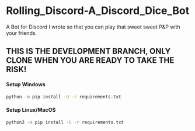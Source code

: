 # Rolling\_Discord-A_Discord\_Dice\_Bot
A Bot for Discord I wrote so that you can play that sweet sweet P&P with your friends.

## THIS IS THE DEVELOPMENT BRANCH, ONLY CLONE WHEN YOU ARE READY TO TAKE THE RISK!

#### Setup Windows
```bash
python -m pip install -U -r requirements.txt
```

#### Setup Linux/MacOS
```bash
python3 -m pip install -U -r requirements.txt
```
